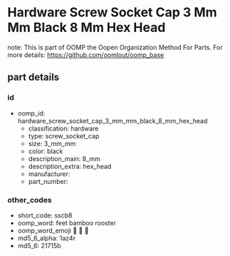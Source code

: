 # Hardware Screw Socket Cap 3 Mm Mm Black 8 Mm Hex Head  

note: This is part of OOMP the Oopen Organization Method For Parts. For more details: https://github.com/oomlout/oomp_base

##  part details





### id
* oomp_id: hardware_screw_socket_cap_3_mm_mm_black_8_mm_hex_head
  * classification: hardware
  * type: screw_socket_cap
  * size: 3_mm_mm
  * color: black
  * description_main: 8_mm
  * description_extra: hex_head
  * manufacturer: 
  * part_number: 

### other_codes
* short_code: sscb8
* oomp_word: feet bamboo rooster
* oomp_word_emoji :feet: :bamboo: :rooster:
* md5_6_alpha: 1az4r
* md5_6: 21715b